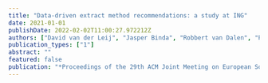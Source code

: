 ```yaml
---
title: "Data-driven extract method recommendations: a study at ING"
date: 2021-01-01
publishDate: 2022-02-02T11:00:27.972212Z
authors: ["David van der Leij", "Jasper Binda", "Robbert van Dalen", "Pieter Vallen", "Yaping Luo", "Maurı́cio Aniche"]
publication_types: ["1"]
abstract: ""
featured: false
publication: "*Proceedings of the 29th ACM Joint Meeting on European Software Engineering Conference and Symposium on the Foundations of Software Engineering*"
---
```


